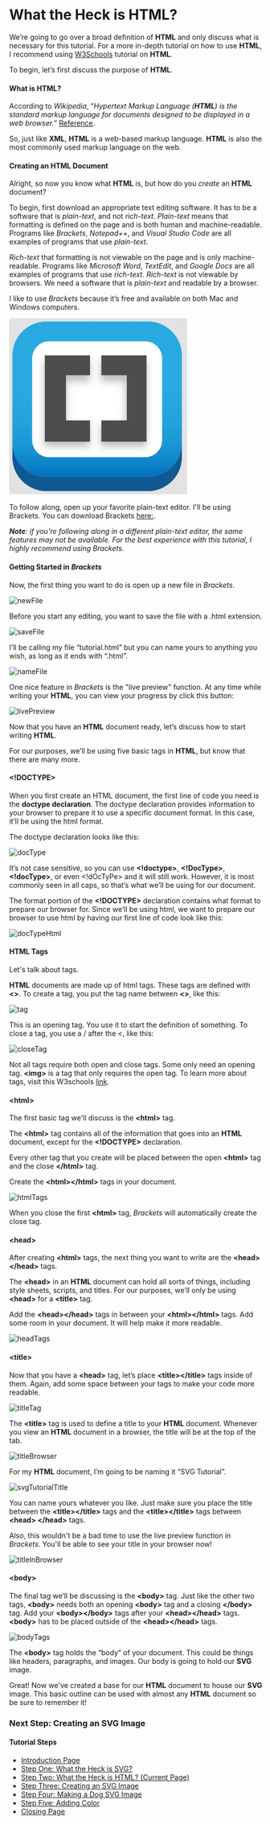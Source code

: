 # What the Heck is HTML?

We’re going to go over a broad definition of **HTML** and only discuss what is necessary for this tutorial. For a more in-depth tutorial on how to use **HTML**, I recommend using [W3Schools](https://www.w3schools.com/html/default.asp) tutorial on **HTML**.

To begin, let’s first discuss the purpose of **HTML**.

#### What is HTML?

According to *Wikipedia*, “_Hypertext Markup Language (**HTML**) is the standard markup language for documents designed to be displayed in a web browser._” [Reference](https://en.wikipedia.org/wiki/HTML).

So, just like **XML**, **HTML** is a web-based markup language. **HTML** is also the most commonly used markup language on the web.

#### Creating an HTML Document

Alright, so now you know what **HTML** is, but how do you *create* an **HTML** document?

To begin, first download an appropriate text editing software. It has to be a software that is _plain-text_, and not _rich-text_. _Plain-text_ means that formatting is defined on the page and is both human and machine-readable. Programs like *Brackets*, *Notepad++*, and *Visual Studio Code* are all examples of programs that use *plain-text*. 

_Rich-text_ that formatting is not viewable on the page and is only machine-readable. Programs like *Microsoft Word*, *TextEdit*, and *Google Docs* are all examples of programs that use *rich-text*. *Rich-text* is not viewable by browsers.  We need a software that is _plain-text_ and readable by a browser.

I like to use *Brackets* because it’s free and available on both Mac and Windows computers.

![Brackets](./images/1.png)

To follow along, open up your favorite plain-text editor. I'll be using Brackets. You can download Brackets [here:](http://brackets.io/). 

_**Note**: if you're following along in a different plain-text editor, the same features may not be available. For the best experience with this tutorial, I highly recommend using Brackets._

#### Getting Started in *Brackets*

Now, the first thing you want to do is open up a new file in *Brackets*. 

![newFile](C:\Users\Livvy\Documents\GitHub\final-project\1600finalProject\images\2.PNG)

Before you start any editing, you want to save the file with a .html extension. 

![saveFile](C:\Users\Livvy\Documents\GitHub\final-project\1600finalProject\images\3.PNG)

I’ll be calling my file “tutorial.html” but you can name yours to anything you wish, as long as it ends with “.html”.

![nameFile](C:\Users\Livvy\Documents\GitHub\final-project\1600finalProject\images\4.PNG)

One nice feature in *Brackets* is the "live preview" function. At any time while writing your **HTML**, you can view your progress by click this button:

![livePreview](C:\Users\Livvy\Documents\GitHub\final-project\1600finalProject\images\5.PNG)

Now that you have an **HTML** document ready, let’s discuss how to start writing **HTML**.

For our purposes, we’ll be using five basic tags in **HTML**, but know that there are many more.

#### <!DOCTYPE>

When you first create an HTML document, the first line of code you need is the **doctype declaration**. The doctype declaration provides information to your browser to prepare it to use a specific document format. In this case, it’ll be using the html format.

The doctype declaration looks like this: 

![docType](C:\Users\Livvy\Documents\GitHub\final-project\1600finalProject\images\6.PNG)

It’s not case sensitive, so you can use **<!doctype>**, **<!DocType>**, **<!docType>**, or even <!dOcTyPe> and it will still work. However, it is most commonly seen in all caps, so that’s what we’ll be using for our document.

The format portion of the **<!DOCTYPE>** declaration contains what format to prepare our browser for. Since we’ll be using html, we want to prepare our browser to use html by having our first line of code look like this: 

![docTypeHtml](C:\Users\Livvy\Documents\GitHub\final-project\1600finalProject\images\7.PNG)

#### HTML Tags

Let's talk about tags. 

**HTML** documents are made up of html tags. These tags are defined with **<>**. To create a tag, you put the tag name between **<>**, like this:

![tag](C:\Users\Livvy\Documents\GitHub\final-project\1600finalProject\images\8.PNG)

This is an opening tag. You use it to start the definition of something. To close a tag, you use a / after the <, like this:

![closeTag](C:\Users\Livvy\Documents\GitHub\final-project\1600finalProject\images\9.PNG)

Not all tags require both open and close tags. Some only need an opening tag. **&lt;img>** is a tag that only requires the open tag. To learn more about tags, visit this W3schools [link](https://www.w3schools.com/tags).

#### &lt;html>

The first basic tag we'll discuss is the **&lt;html>** tag.

The **&lt;html>** tag contains all of the information that goes into an **HTML** document, except for the **<!DOCTYPE>** declaration.

Every other tag that you create will be placed between the open **&lt;html>** tag and the close **&lt;/html>** tag.

Create the **&lt;html>&lt;/html>** tags in your document.

![htmlTags](C:\Users\Livvy\Documents\GitHub\final-project\1600finalProject\images\10.PNG)

When you close the first **&lt;html>** tag, *Brackets* will automatically create the close tag.

#### &lt;head>

After creating **&lt;html>** tags, the next thing you want to write are the **&lt;head>&lt;/head>** tags. 

The **&lt;head>** in an **HTML** document can hold all sorts of things, including style sheets, scripts, and titles. For our purposes, we’ll only be using **&lt;head>** for a **&lt;title>** tag.

Add the **&lt;head>&lt;/head>** tags in between your **&lt;html>&lt;/html>** tags. Add some room in your document. It will help make it more readable.

![headTags](C:\Users\Livvy\Documents\GitHub\final-project\1600finalProject\images\11.PNG)

#### &lt;title>

Now that you have a **&lt;head>** tag, let’s place **&lt;title>&lt;/title>** tags inside of them. Again, add some space between your tags to make your code more readable.

![titleTag](C:\Users\Livvy\Documents\GitHub\final-project\1600finalProject\images\12.PNG)

The **&lt;title>** tag is used to define a title to your **HTML** document. Whenever you view an **HTML** document in a browser, the title will be at the top of the tab.

![titleBrowser](C:\Users\Livvy\Documents\GitHub\final-project\1600finalProject\images\13.PNG)

For my **HTML** document, I’m going to be naming it “SVG Tutorial”. 

![svgTutorialTitle](C:\Users\Livvy\Documents\GitHub\final-project\1600finalProject\images\14.PNG)

You can name yours whatever you like. Just make sure you place the title between the **&lt;title>&lt;/title>** tags and the **&lt;title>&lt;/title>** tags between **&lt;head> &lt;/head>** tags.

Also, this wouldn't be a bad time to use the live preview function in *Brackets*. You'll be able to see your title in your browser now!

![titleInBrowser](C:\Users\Livvy\Documents\GitHub\final-project\1600finalProject\images\15.PNG)

#### &lt;body>

The final tag we’ll be discussing is the **&lt;body>** tag. Just like the other two tags, **&lt;body>** needs both an opening **&lt;body>** tag and a closing **&lt;/body>** tag. Add your **&lt;body>&lt;/body>** tags after your **&lt;head>&lt;/head>** tags. **&lt;body>** has to be placed outside of the **&lt;head>&lt;/head>** tags.

![bodyTags](C:\Users\Livvy\Documents\GitHub\final-project\1600finalProject\images\16.PNG)

The **&lt;body>** tag holds the “body” of your document. This could be things like headers, paragraphs, and images. Our body is going to hold our **SVG** image.

Great! Now we've created a base for our **HTML** document to house our **SVG** image. This basic outline can be used with almost any **HTML** document so be sure to remember it!

### Next Step: Creating an SVG Image

#### Tutorial Steps

* [Introduction Page](README.md)
* [Step One: What the Heck is SVG?](stepOne.md)
* [Step Two: What the Heck is HTML? (Current Page)](stepTwo.md)
* [Step Three: Creating an SVG Image](stepThree.md)
* [Step Four: Making a Dog SVG Image](stepFour.md)
* [Step Five: Adding Color](stepFive.md)
* [Closing Page](closing.md)




